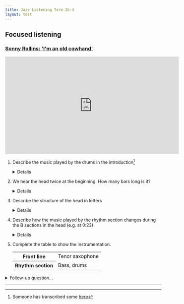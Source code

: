 ```yaml
---
title: Jazz Listening Term 2b-4
layout: test
---
```


<!--
1. TOC
{:toc}
{: .toc}
-->

## Focused listening

### [Sonny Rollins: 'I'm an old cowhand'](https://www.youtube.com/watch?v=nlatJOsLhPA)

<iframe width="560" height="315" src="https://www.youtube.com/embed/nlatJOsLhPA" title="YouTube video player" frameborder="0" allow="accelerometer; autoplay; clipboard-write; encrypted-media; gyroscope; picture-in-picture" allowfullscreen></iframe>

1. Describe the music played by the drums in the introduction[^1]

	<details>
		<ul>
			<li>Woodblock</li>
			<li>Hi-hat (foot pedal)</li>
			<li>Snare drum rim click</li>
			<li>Swing (quavers)</li>
			<li>Bass drum accent on beat 2.5 of every second bar</li>
			<li>Repeating two-bar pattern/ostinato</li>
		</ul>
	</details>
	
	[^1]: Someone has transcribed some [here](http://www.cruiseshipdrummer.com/2013/05/groove-o-day-shelly-manne-way-out-west.html)
	
3. We hear the head twice at the beginning. How many bars long is it?

	<details>18. There is an extra repetition of the final phrase (the turnaround).</details>
	
2. Describe the structure of the head in letters
	<details>AABA (A, A' or C to finish. More ambiguous than usual since that final section has two extra bars and starts with a melodic development from the B section).</details>
	
3. Describe how the music played by the rhythm section changes during the B sections in the head (e.g. at 0:23)

	<details>
		<ul>
			<li>Bass starts walking</li>
			<li>Drums play swing quavers on the ride cymbal. No more woodblock.</li>
		</ul>
	</details>

4. Complete the table to show the instrumentation.

	<table>
		<tr>
			<th>Front line</th>
			<td>Tenor saxophone</td>
		</tr>
		<tr>
			<th>Rhythm section</th>
			<td>Bass, drums</td>
		</tr>
	</table>

<details><summary>Follow-up question...</summary>
	Rollins is one of the most influential notable bebop tenor saxophonists. Can you name another?
	
<details>John Coltrane... also Coleman Hawkins, Eddie Lockjaw Davis, Ronnie Scott, Dexter Gordon...</details>

</details>

<hr>

<!--
### [Eddie Lockjaw Davis & Johnny Griffin: 'Tickle toe'](https://www.youtube.com/watch?v=7li8Okf5qYY)

1. Describe the music played by the drums in the introduction
	
	<details>Swing quavers on the hi-hat cymbal. Crash cymbal on bar 8, beat 3.</details>
	
2. Describe the structure of the head using letters.

	<details>AABC
-->
